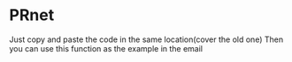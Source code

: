# PRnet
Just copy and paste the code in the same location(cover the old one)
Then you can use this function as the example in the email
